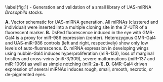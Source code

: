 \label{fig:1} - Generation and validation of a small library of UAS-miRNA *Drosophila* stocks. 

**A.** Vector schematic for UAS-miRNA generation. All miRNAs (clustered and individual) were inserted into a multiple cloning site in the 3'-UTR of a fluorescent marker. **B.** DsRed fluorescence induced in the eye with GMR-Gal4 is a proxy for miR-986 expression (center). Heterozygous GMR-Gal4 and UAS-miR-986 controls (left and right, respectively) show only low levels of auto-fluorescence. **C.** miRNA expression in developing wings using nubbin-Gal4 induces hyperproliferation (miR-133), loss of marginal bristles and cross-veins (miR-3/309), severe malformations (miR-137 and miR-1009) as well as simple notching (miR-2a-1). **D.** GMR-Gal4 driven expression of several miRNAs induces rough, small, smooth, necrotic, or de-pigmented eyes.